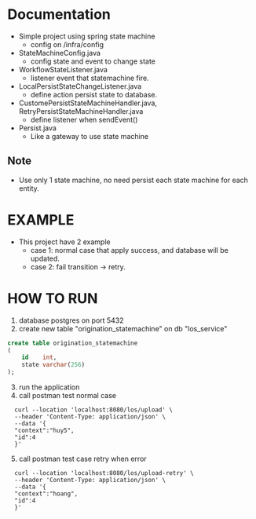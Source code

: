 # Documentation
- Simple project using spring state machine
  - config on /infra/config
- StateMachineConfig.java
  - config state and event to change state
- WorkflowStateListener.java
  - listener event that statemachine fire.
- LocalPersistStateChangeListener.java
  - define action persist state to database.
- CustomePersistStateMachineHandler.java, RetryPersistStateMachineHandler.java
  - define listener when sendEvent()
- Persist.java
  - Like a gateway to use state machine

## Note
- Use only 1 state machine, no need persist each state machine for each entity.

# EXAMPLE
- This project have 2 example
  - case 1: normal case that apply success, and database will be updated.
  - case 2: fail transition -> retry.

# HOW TO RUN
1. database postgres on port 5432
2. create new table "origination_statemachine" on db "los_service"
```sql
create table origination_statemachine
(
    id    int,
    state varchar(256)
);
```
3. run the application
4. call postman test normal case
```
  curl --location 'localhost:8080/los/upload' \
  --header 'Content-Type: application/json' \
  --data '{
  "context":"huy5",
  "id":4
  }'
```
5. call postman test case retry when error
```
  curl --location 'localhost:8080/los/upload-retry' \
  --header 'Content-Type: application/json' \
  --data '{
  "context":"hoang",
  "id":4
  }'
```